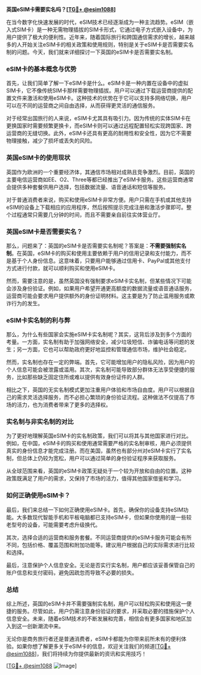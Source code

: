 **英国eSIM卡需要实名吗？[[TG💪+ @esim1088](https://t.me/s/esim1088)]**

在当今数字化快速发展的时代，eSIM技术已经逐渐成为一种主流趋势。eSIM（嵌入式SIM卡）是一种无需物理插拔的SIM卡形式，它通过电子方式嵌入设备中，为用户提供了极大的便利性。近年来，随着国际旅行和跨国通信需求的增长，越来越多的人开始关注eSIM卡的相关政策和使用规则，特别是关于eSIM卡是否需要实名制的问题。今天，我们就来详细探讨一下英国的eSIM卡是否需要实名制。

### eSIM卡的基本概念与优势

首先，让我们简单了解一下eSIM卡是什么。eSIM卡是一种内置在设备中的虚拟SIM卡，它不像传统SIM卡那样需要物理插拔。用户可以通过下载运营商提供的配置文件来激活和使用eSIM卡。这种技术的优势在于它可以支持多网络切换，用户可以在不同的运营商之间自由选择，从而获得更灵活的通信服务。

对于经常出国旅行的人来说，eSIM卡尤其具有吸引力。因为传统的实体SIM卡在更换国家时需要频繁更换卡，而eSIM卡则可以通过远程配置轻松实现跨国家、跨运营商的无缝切换。此外，eSIM卡还具有更高的耐用性和安全性，因为它不需要物理接触，减少了损坏或丢失的风险。

### 英国eSIM卡的使用现状

英国作为欧洲的一个重要经济体，其通信市场相对成熟且竞争激烈。目前，英国的主要电信运营商如EE、O2、Three等都已经推出了eSIM卡服务。这些运营商通常会提供多种套餐供用户选择，包括数据流量、语音通话和短信等服务。

对于普通消费者来说，购买和使用eSIM卡非常方便。用户只需在手机或其他支持eSIM的设备上下载相应的应用程序，然后按照提示完成注册和激活步骤即可。整个过程通常只需要几分钟的时间，而且不需要亲自前往实体营业厅。

### 英国eSIM卡是否需要实名？

那么，问题来了：英国的eSIM卡是否需要实名制呢？答案是：**不需要强制实名制**。在英国，eSIM卡的购买和使用主要依赖于用户的信用记录和支付能力，而不是基于个人身份信息。这意味着，只要用户能够通过信用卡、PayPal或其他支付方式进行付款，就可以顺利购买和使用eSIM卡。

然而，需要注意的是，虽然英国没有强制要求eSIM卡实名制，但某些情况下可能会涉及身份验证。例如，如果用户希望开通更高额度的数据流量或语音通话服务，运营商可能会要求用户提供额外的身份证明材料。这主要是为了防止滥用服务或欺诈行为的发生。

### eSIM卡实名制的利与弊

那么，为什么有些国家会实施eSIM卡实名制呢？其实，这背后涉及到多个方面的考量。一方面，实名制有助于加强网络安全，减少垃圾短信、诈骗电话等问题的发生；另一方面，它也可以帮助政府更好地监控和管理通信市场，维护社会稳定。

然而，实名制也存在一定的弊端。首先，它可能增加用户的隐私风险，因为用户的个人信息可能会被泄露或滥用。其次，实名制可能导致部分群体无法享受便捷的服务，比如那些缺乏固定住所或难以提供有效身份证件的人群。

相比之下，英国的无实名制模式更加注重用户体验和市场自由度。用户可以根据自己的需求灵活选择服务，而不必担心繁琐的身份验证流程。这种做法不仅提高了市场的活力，也为消费者带来了更多的选择权。

### 实名制与非实名制的对比

为了更好地理解英国eSIM卡的实名制政策，我们可以将其与其他国家进行对比。例如，在中国，eSIM卡的购买和使用通常需要严格的实名制审核，用户必须提供真实的身份信息才能完成注册。而在美国，虽然也有部分州对eSIM卡实行了实名制，但总体上仍较为宽松，用户可以通过简单的身份验证程序来获取服务。

从全球范围来看，英国的eSIM卡政策无疑处于一个较为开放和自由的位置。这种政策既满足了用户的需求，又保持了市场的活力，值得其他国家借鉴和学习。

### 如何正确使用eSIM卡？

最后，我们来总结一下如何正确使用eSIM卡。首先，确保你的设备支持eSIM功能。大多数现代智能手机和平板电脑都已支持eSIM卡，但如果你使用的是一些较老型号的设备，可能需要考虑升级换代。

其次，选择合适的运营商和服务套餐。不同运营商提供的eSIM卡服务可能会有所不同，包括价格、覆盖范围和附加功能等。建议用户根据自己的实际需求进行比较和选择。

最后，注意保护个人信息安全。无论是否实行实名制，用户都应该妥善保管自己的账户信息和支付密码，避免因疏忽而导致不必要的损失。

### 总结

综上所述，英国的eSIM卡并不需要强制实名制，用户可以轻松购买和使用这一便捷的服务。尽管如此，用户仍需注意身份验证的要求，并采取必要的措施保护个人信息安全。未来，随着eSIM技术的不断发展和完善，相信会有更多国家和地区加入到这一创新潮流中来。

无论你是商务旅行者还是普通消费者，eSIM卡都能为你带来前所未有的便利体验。如果你想了解更多关于eSIM卡的信息，欢迎关注我们的频道[[TG💪+ @esim1088](https://t.me/s/esim1088)]，我们将持续为你提供最新的资讯和实用技巧！

[[TG💪+ @esim1088](https://t.me/s/esim1088) ![Image](https://i.postimg.cc/4NQfJmqS/Snipaste-2025-05-13-00-14-12.png)]